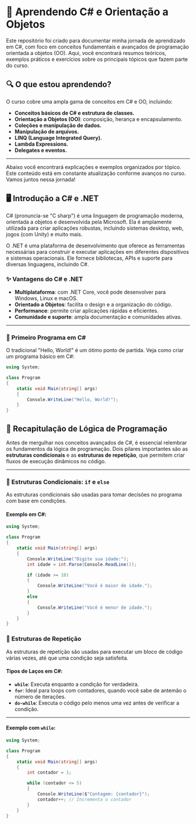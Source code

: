 # 🚀 Aprendendo C# e Orientação a Objetos

Este repositório foi criado para documentar minha jornada de aprendizado em C#, com foco em conceitos fundamentais e avançados de programação orientada a objetos (OO). Aqui, você encontrará resumos teóricos, exemplos práticos e exercícios sobre os principais tópicos que fazem parte do curso.

## 🔍 O que estou aprendendo?

O curso cobre uma ampla gama de conceitos em C# e OO, incluindo:

- **Conceitos básicos de C# e estrutura de classes.**
- **Orientação a Objetos (OO)**: composição, herança e encapsulamento.
- **Coleções e manipulação de dados.**
- **Manipulação de arquivos.**
- **LINQ (Language Integrated Query).**
- **Lambda Expressions.**
- **Delegates e eventos.**

---

Abaixo você encontrará explicações e exemplos organizados por tópico. Este conteúdo está em constante atualização conforme avanços no curso. Vamos juntos nessa jornada!
## 🖥️ Introdução a C# e .NET

C# (pronuncia-se "C sharp") é uma linguagem de programação moderna, orientada a objetos e desenvolvida pela Microsoft. Ela é amplamente utilizada para criar aplicações robustas, incluindo sistemas desktop, web, jogos (com Unity) e muito mais.

O .NET é uma plataforma de desenvolvimento que oferece as ferramentas necessárias para construir e executar aplicações em diferentes dispositivos e sistemas operacionais. Ele fornece bibliotecas, APIs e suporte para diversas linguagens, incluindo C#.

### ✨ Vantagens do C# e .NET

- **Multiplataforma**: com .NET Core, você pode desenvolver para Windows, Linux e macOS.
- **Orientado a Objetos**: facilita o design e a organização do código.
- **Performance**: permite criar aplicações rápidas e eficientes.
- **Comunidade e suporte**: ampla documentação e comunidades ativas.

---

### 📌 Primeiro Programa em C#

O tradicional "Hello, World!" é um ótimo ponto de partida. Veja como criar um programa básico em C#:

```csharp
using System;

class Program
{
    static void Main(string[] args)
    {
        Console.WriteLine("Hello, World!");
    }
}
```
## 🧠 Recapitulação de Lógica de Programação

Antes de mergulhar nos conceitos avançados de C#, é essencial relembrar os fundamentos da lógica de programação. Dois pilares importantes são as **estruturas condicionais** e as **estruturas de repetição**, que permitem criar fluxos de execução dinâmicos no código.

---

### 🔹 Estruturas Condicionais: `if` e `else`

As estruturas condicionais são usadas para tomar decisões no programa com base em condições.

#### **Exemplo em C#:**
```csharp
using System;

class Program
{
    static void Main(string[] args)
    {
        Console.WriteLine("Digite sua idade:");
        int idade = int.Parse(Console.ReadLine());

        if (idade >= 18)
        {
            Console.WriteLine("Você é maior de idade.");
        }
        else
        {
            Console.WriteLine("Você é menor de idade.");
        }
    }
}
```
### 🔹 Estruturas de Repetição

As estruturas de repetição são usadas para executar um bloco de código várias vezes, até que uma condição seja satisfeita.

#### **Tipos de Laços em C#:**
- **`while`**: Executa enquanto a condição for verdadeira.
- **`for`**: Ideal para loops com contadores, quando você sabe de antemão o número de iterações.
- **`do-while`**: Executa o código pelo menos uma vez antes de verificar a condição.

---

#### **Exemplo com `while`:**
```csharp
using System;

class Program
{
    static void Main(string[] args)
    {
        int contador = 1;

        while (contador <= 5)
        {
            Console.WriteLine($"Contagem: {contador}");
            contador++; // Incrementa o contador
        }
    }
}
```

